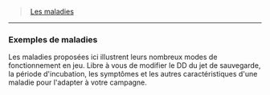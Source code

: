 ﻿---
!Generic
Id: diseases_hd.md#exemples-de-maladies
ParentLink: diseases_hd.md#les-maladies
Name: Exemples de maladies
ParentName: Les maladies
NameLevel: 3
Attributes: {}
---
> [Les maladies](hd_diseases.md)

---

### Exemples de maladies

Les maladies proposées ici illustrent leurs nombreux modes de fonctionnement en jeu. Libre à vous de modifier le DD du jet de sauvegarde, la période d'incubation, les symptômes et les autres caractéristiques d'une maladie pour l'adapter à votre campagne.

